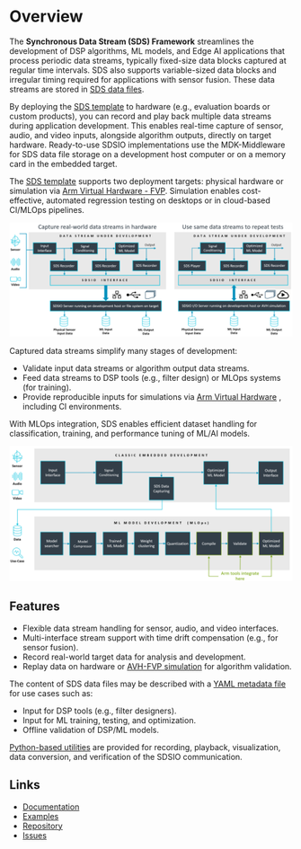 # Overview

The **Synchronous Data Stream (SDS) Framework** streamlines the development of DSP algorithms, ML models, and Edge AI applications that process periodic data streams, typically fixed-size data blocks captured at regular time intervals. SDS also supports variable-sized data blocks and irregular timing required for applications with sensor fusion. These data streams are stored in [SDS data files](https://arm-software.github.io/SDS-Framework/main/theory.html#sds-data-files).

By deploying the [SDS template](https://arm-software.github.io/SDS-Framework/main/examples.html) to hardware (e.g., evaluation boards or custom products), you can record and play back multiple data streams during application development. This enables real-time capture of sensor, audio, and video inputs, alongside algorithm outputs, directly on target hardware. Ready-to-use SDSIO implementations use the MDK-Middleware for SDS data file storage on a development host computer or on a memory card in the embedded target.

The [SDS template](https://arm-software.github.io/SDS-Framework/main/examples.html) supports two deployment targets: physical hardware or simulation via [Arm Virtual Hardware - FVP](https://github.com/ARM-software/AVH). Simulation enables cost-effective, automated regression testing on desktops or in cloud-based CI/MLOps pipelines.

![Data capturing and playback in Target System](./SDSIO.png)

Captured data streams simplify many stages of development:

- Validate input data streams or algorithm output data streams.
- Feed data streams to DSP tools (e.g., filter design) or MLOps systems (for training).
- Provide reproducible inputs for simulations via [Arm Virtual Hardware](https://github.com/Arm-software/AVH) , including CI environments.

With MLOps integration, SDS enables efficient dataset handling for classification, training, and performance tuning of ML/AI models.

![MLOps Integration](./MLOps.png)

## Features

- Flexible data stream handling for sensor, audio, and video interfaces.
- Multi-interface stream support with time drift compensation (e.g., for sensor fusion).
- Record real-world target data for analysis and development.
- Replay data on hardware or [AVH-FVP simulation](https://github.com/arm-software/avh) for algorithm validation.

The content of SDS data files may be described with a [YAML metadata file](https://arm-software.github.io/SDS-Framework/main/theory.html#yaml-metadata-format) for use cases such as:

- Input for DSP tools (e.g., filter designers).
- Input for ML training, testing, and optimization.
- Offline validation of DSP/ML models.

[Python-based utilities](https://arm-software.github.io/SDS-Framework/main/utilities.html) are provided for recording, playback, visualization, data conversion, and verification of the SDSIO communication.

## Links

- [Documentation](https://arm-software.github.io/SDS-Framework/main/index.html)
- [Examples](https://github.com/Arm-Examples/SDS-Examples)
- [Repository](https://github.com/ARM-software/SDS-Framework)
- [Issues](https://github.com/ARM-software/SDS-Framework/issues)
